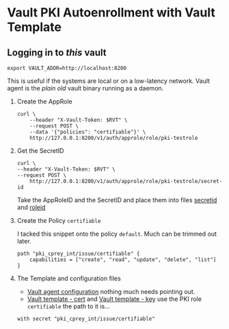 # Vault PKI Autoenrollment with Vault Template

## Logging in to _this_ vault

```console
export VAULT_ADDR=http://localhost:8200
```

This is useful if the systems are local or on a low-latency network. Vault agent is the *plain old* vault binary running as a daemon.

1. Create the AppRole 

    ```console
    curl \
        --header "X-Vault-Token: $RVT" \
        --request POST \
        --data '{"policies": "certifiable"}' \
        http://127.0.0.1:8200/v1/auth/approle/role/pki-testrole
    ```

1. Get the SecretID

    ```console
    curl \
    --header "X-Vault-Token: $RVT" \
    --request POST \
        http://127.0.0.1:8200/v1/auth/approle/role/pki-testrole/secret-id
    ```

    Take the AppRoleID and the SecretID and place them into files [secretid](nginxdocker/config/secretid) and [roleid](nginxdocker/config/roleid)

1. Create the Policy `certifiable`

    I tacked this snippet onto the policy `default`. Much can be trimmed out later.

    ```console
    path "pki_cprey_int/issue/certifiable" {
        capabilities = ["create", "read", "update", "delete", "list"]
    }
    ```

1. The Template and configuration files

    - [Vault agent configuration](nginxdocker/config/vaulttemplate.ctmpl)
    nothing much needs pointing out.
    - [Vault template - cert](nginxdocker/config/generic-cert.tpl) and [Vault template - key](nginxdocker/config/generic-key.tpl) use the PKI role `certifiable` the path to it is...

    ```console
    with secret "pki_cprey_int/issue/certifiable"
    ```
